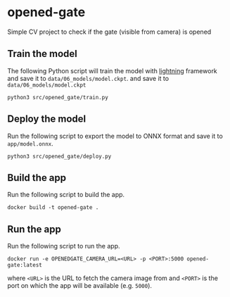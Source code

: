 # opened-gate
Simple CV project to check if the gate (visible from camera) is opened

## Train the model
The following Python script will train the model with [lightning](https://lightning.ai/) framework
and save it to `data/06_models/model.ckpt`.
and save it to `data/06_models/model.ckpt`
```shell
python3 src/opened_gate/train.py
```

## Deploy the model
Run the following script to export the model to ONNX format and save it to `app/model.onnx`.
```shell
python3 src/opened_gate/deploy.py
```

## Build the app
Run the following script to build the app.
```shell
docker build -t opened-gate .
```

## Run the app
Run the following script to run the app.
```shell
docker run -e OPENEDGATE_CAMERA_URL=<URL> -p <PORT>:5000 opened-gate:latest
```
where `<URL>` is the URL to fetch the camera image from 
and `<PORT>` is the port on which the app will be available (e.g. `5000`).
